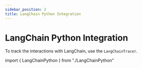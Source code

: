```yaml
---
sidebar_position: 2
title: LangChain Python Integration
---
```


# LangChain Python Integration

To track the interactions with LangChain, use the `LangChainTracer`.

import { LangChainPython } from "./LangChainPython"

<LangChainPython />
